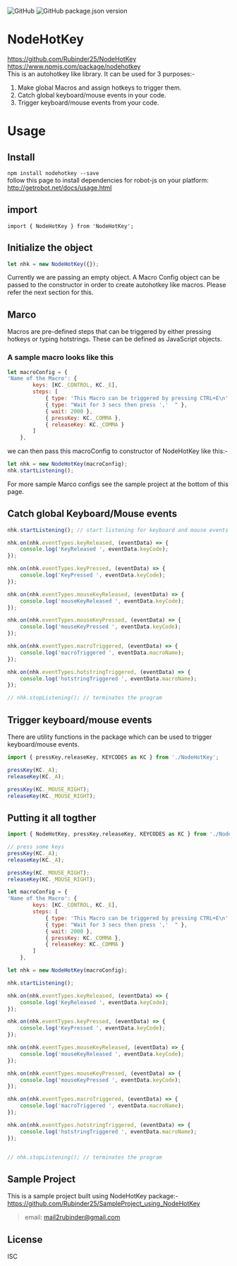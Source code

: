 ![GitHub](https://img.shields.io/github/license/Rubinder25/NodeHotKey.svg?style=flat-square)
![GitHub package.json version](https://img.shields.io/github/package-json/v/Rubinder25/NodeHotKey.svg?style=flat-square)
# NodeHotKey
https://github.com/Rubinder25/NodeHotKey  
https://www.npmjs.com/package/nodehotkey  
This is an autohotkey like library. It can be used for 3 purposes:-
1. Make global Macros and assign hotkeys to trigger them.
2. Catch global keyboard/mouse events in your code.
3. Trigger keyboard/mouse events from your code.
# Usage
## Install
`npm install nodehotkey --save`  
follow this page to install dependencies for robot-js on your platform: http://getrobot.net/docs/usage.html
## import
`import { NodeHotKey } from 'NodeHotKey';`
## Initialize the object
```javascript
let nhk = new NodeHotKey({});
```
Currently we are passing an empty object. A Macro Config object can be passed to the constructor in order to create autohotkey like macros.
Please refer the next section for this.
## Marco
Macros are pre-defined steps that can be triggered by either pressing hotkeys or typing hotstrings. These can be defined as JavaScript objects.
### A sample macro looks like this
```javascript
let macroConfig = {
'Name of the Macro': {
		keys: [KC._CONTROL, KC._E],
		steps: [
			{ type: 'This Macro can be triggered by pressing CTRL+E\n' },
			{ type: "Wait for 3 secs then press ','  " },
			{ wait: 2000 },
			{ pressKey: KC._COMMA },
			{ releaseKey: KC._COMMA }
		]
	},
```
we can then pass this macroConfig to constructor of NodeHotKey like this:-
```javascript
let nhk = new NodeHotKey(macroConfig);
nhk.startListening();
```

For more sample Marco configs see the sample project at the bottom of this page.  
## Catch global Keyboard/Mouse events
```javascript
nhk.startListening(); // start listening for keyboard and mouse events

nhk.on(nhk.eventTypes.keyReleased, (eventData) => {
    console.log('KeyReleased ', eventData.keyCode);
});

nhk.on(nhk.eventTypes.keyPressed, (eventData) => {
    console.log('KeyPressed ', eventData.keyCode);
});

nhk.on(nhk.eventTypes.mouseKeyReleased, (eventData) => {
    console.log('mouseKeyReleased ', eventData.keyCode);
});

nhk.on(nhk.eventTypes.mouseKeyPressed, (eventData) => {
    console.log('mouseKeyPressed ', eventData.keyCode);
});

nhk.on(nhk.eventTypes.macroTriggered, (eventData) => {
    console.log('macroTriggered ', eventData.macroName);
});

nhk.on(nhk.eventTypes.hotstringTriggered, (eventData) => {
    console.log('hotstringTriggered ', eventData.macroName);
});

// nhk.stopListening(); // terminates the program
```
## Trigger keyboard/mouse events
There are utility functions in the package which can be used to trigger keyboard/mouse events.
```javascript
import { pressKey,releaseKey, KEYCODES as KC } from './NodeHotKey'; 

pressKey(KC._A);
releaseKey(KC._A);

pressKey(KC._MOUSE_RIGHT);
releaseKey(KC._MOUSE_RIGHT);
```
## Putting it all togther

```javascript
import { NodeHotKey, pressKey,releaseKey, KEYCODES as KC } from './NodeHotKey';

// press some keys 
pressKey(KC._A);
releaseKey(KC._A);

pressKey(KC._MOUSE_RIGHT);
releaseKey(KC._MOUSE_RIGHT);

let macroConfig = {
'Name of the Macro': {
		keys: [KC._CONTROL, KC._E],
		steps: [
			{ type: 'This Macro can be triggered by pressing CTRL+E\n' },
			{ type: "Wait for 3 secs then press ','  " },
			{ wait: 2000 },
			{ pressKey: KC._COMMA },
			{ releaseKey: KC._COMMA }
		]
	},

let nhk = new NodeHotKey(macroConfig);

nhk.startListening();

nhk.on(nhk.eventTypes.keyReleased, (eventData) => {
    console.log('KeyReleased ', eventData.keyCode);
});

nhk.on(nhk.eventTypes.keyPressed, (eventData) => {
    console.log('KeyPressed ', eventData.keyCode);
});

nhk.on(nhk.eventTypes.mouseKeyReleased, (eventData) => {
    console.log('mouseKeyReleased ', eventData.keyCode);
});

nhk.on(nhk.eventTypes.mouseKeyPressed, (eventData) => {
    console.log('mouseKeyPressed ', eventData.keyCode);
});

nhk.on(nhk.eventTypes.macroTriggered, (eventData) => {
    console.log('macroTriggered ', eventData.macroName);
});

nhk.on(nhk.eventTypes.hotstringTriggered, (eventData) => {
    console.log('hotstringTriggered ', eventData.macroName);
});


// nhk.stopListening(); // terminates the program
```
## Sample Project
This is a sample project built using NodeHotKey package:-
https://github.com/Rubinder25/SampleProject_using_NodeHotKey

> email: mail2rubinder@gmail.com

## License
ISC